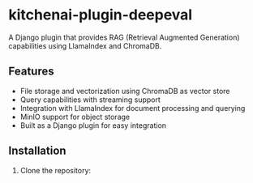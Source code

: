 # kitchenai-plugin-deepeval

A Django plugin that provides RAG (Retrieval Augmented Generation) capabilities using LlamaIndex and ChromaDB.

## Features

- File storage and vectorization using ChromaDB as vector store
- Query capabilities with streaming support
- Integration with LlamaIndex for document processing and querying
- MinIO support for object storage
- Built as a Django plugin for easy integration

## Installation

1. Clone the repository:

